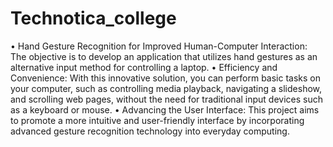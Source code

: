 # Technotica_college

• Hand Gesture Recognition for Improved Human-Computer Interaction: The objective is to
develop an application that utilizes hand gestures as an alternative input method for controlling a
laptop.
• Efficiency and Convenience: With this innovative solution, you can perform basic tasks on your
computer, such as controlling media playback, navigating a slideshow, and scrolling web pages,
without the need for traditional input devices such as a keyboard or mouse.
• Advancing the User Interface: This project aims to promote a more intuitive and user-friendly
interface by incorporating advanced gesture recognition technology into everyday computing.
